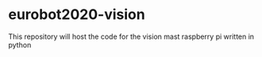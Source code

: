# eurobot2020-vision

This repository will host the code for the vision mast raspberry pi written in python

